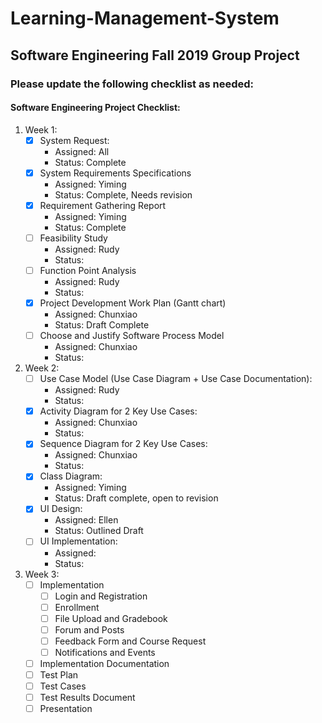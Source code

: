 # Learning-Management-System
Software Engineering Fall 2019 Group Project
------
### Please update the following checklist as needed:

#### Software Engineering Project Checklist:

1. Week 1:
    - [x]  System Request: 
        - Assigned: All
        - Status: Complete
    - [x] System Requirements Specifications
        - Assigned: Yiming
        - Status: Complete, Needs revision
    - [x] Requirement Gathering Report
        - Assigned: Yiming
        - Status: Complete
    - [ ] Feasibility Study
        - Assigned: Rudy
        - Status:
    - [ ] Function Point Analysis
        - Assigned: Rudy
        - Status:
    - [x] Project Development Work Plan (Gantt chart)
        - Assigned: Chunxiao
        - Status: Draft Complete
    - [ ] Choose and Justify Software Process Model
        - Assigned: Chunxiao
        - Status:
        
2. Week 2:
    - [ ] Use Case Model (Use Case Diagram + Use Case Documentation):
        - Assigned: Rudy
        - Status:
    - [x] Activity Diagram for 2 Key Use Cases:
        -  Assigned: Chunxiao
        - Status:
    - [x] Sequence Diagram for 2 Key Use Cases:
        -  Assigned: Chunxiao
        - Status: 
    - [x] Class Diagram:
        - Assigned: Yiming
        - Status: Draft complete, open to revision
    - [x] UI Design:
        -  Assigned: Ellen
        - Status: Outlined Draft 
    -  [ ] UI Implementation:
        - Assigned: 
        - Status: 

3. Week 3:
    - [ ] Implementation
        - [ ] Login and Registration
        - [ ] Enrollment
        - [ ] File Upload and Gradebook
        - [ ] Forum and Posts
        - [ ] Feedback Form and Course Request
        - [ ] Notifications and Events
    - [ ] Implementation Documentation
    - [ ] Test Plan
    - [ ] Test Cases
    - [ ] Test Results Document
    - [ ] Presentation
